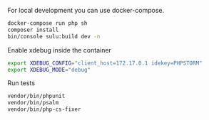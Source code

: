 For local development you can use docker-compose.
```bash
docker-compose run php sh
composer install
bin/console sulu:build dev -n
```

Enable xdebug inside the container
```bash
export XDEBUG_CONFIG="client_host=172.17.0.1 idekey=PHPSTORM"
export XDEBUG_MODE="debug"
```

Run tests
```bash
vendor/bin/phpunit
vendor/bin/psalm
vendor/bin/php-cs-fixer
```